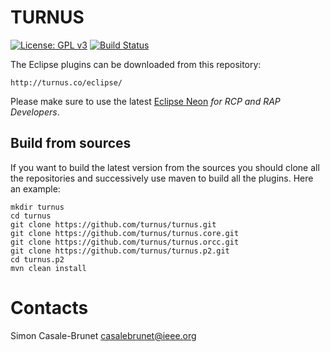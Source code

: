 # TURNUS

[![License: GPL v3](https://img.shields.io/badge/License-GPL%20v3-blue.svg)](http://www.gnu.org/licenses/gpl-3.0) [![Build Status](https://travis-ci.org/turnus/turnus.svg?branch=master)](https://travis-ci.org/turnus/turnus) 

The Eclipse plugins can be downloaded from this repository:
```
http://turnus.co/eclipse/
```
Please make sure to use the latest [Eclipse Neon](http://www.eclipse.org/downloads/packages/eclipse-rcp-and-rap-developers/neon1a) *for RCP and RAP Developers*.

## Build from sources
If you want to build the latest version from the sources you should clone all the repositories and successively use maven to build all the plugins. Here an example:

```
mkdir turnus
cd turnus
git clone https://github.com/turnus/turnus.git
git clone https://github.com/turnus/turnus.core.git
git clone https://github.com/turnus/turnus.orcc.git
git clone https://github.com/turnus/turnus.p2.git
cd turnus.p2
mvn clean install
```

# Contacts

Simon Casale-Brunet [casalebrunet@ieee.org](mailto:casalebrunet@ieee.org)


